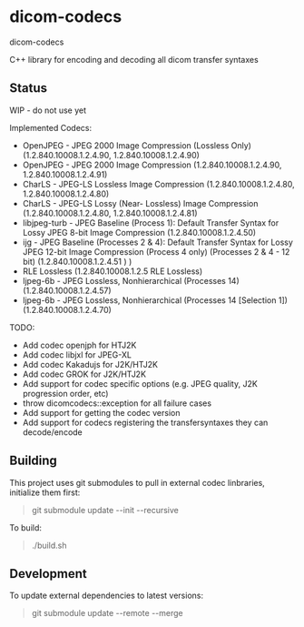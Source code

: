 # dicom-codecs
dicom-codecs

C++ library for encoding and decoding all dicom transfer syntaxes

## Status

WIP - do not use yet

Implemented Codecs:
* OpenJPEG - JPEG 2000 Image Compression (Lossless Only) (1.2.840.10008.1.2.4.90, 1.2.840.10008.1.2.4.90)
* OpenJPEG - JPEG 2000 Image Compression (1.2.840.10008.1.2.4.90, 1.2.840.10008.1.2.4.91)
* CharLS - JPEG-LS Lossless Image Compression (1.2.840.10008.1.2.4.80, 1.2.840.10008.1.2.4.80)
* CharLS - JPEG-LS Lossy (Near- Lossless) Image Compression (1.2.840.10008.1.2.4.80, 1.2.840.10008.1.2.4.81)
* libjpeg-turb - JPEG Baseline (Process 1): Default Transfer Syntax for Lossy JPEG 8-bit Image Compression (1.2.840.10008.1.2.4.50)
* ijg - JPEG Baseline (Processes 2 & 4): Default Transfer Syntax for Lossy JPEG 12-bit Image Compression (Process 4 only) (Processes 2 & 4 - 12 bit) (1.2.840.10008.1.2.4.51 ) )
* RLE Lossless (1.2.840.10008.1.2.5 RLE Lossless)
* ljpeg-6b - JPEG Lossless, Nonhierarchical (Processes 14) (1.2.840.10008.1.2.4.57)
* ljpeg-6b - JPEG Lossless, Nonhierarchical (Processes 14 [Selection 1]) (1.2.840.10008.1.2.4.70)


TODO:
* Add codec openjph for HTJ2K
* Add codec libjxl for JPEG-XL
* Add codec Kakadujs for J2K/HTJ2K
* Add codec GROK for J2K/HTJ2K
* Add support for codec specific options (e.g. JPEG quality, J2K progression order, etc)
* throw dicomcodecs::exception for all failure cases
* Add support for getting the codec version
* Add support for codecs registering the transfersyntaxes they can decode/encode


## Building

This project uses git submodules to pull in external codec linbraries, initialize them first:

> git submodule update --init --recursive

To build:

> ./build.sh

## Development

To update external dependencies to latest versions:

> git submodule update --remote --merge
